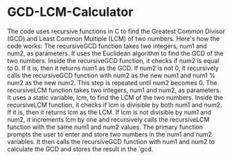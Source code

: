 # GCD-LCM-Calculator

The code uses recursive functions in C to find the Greatest Common Divisor (GCD) and Least Common Multiple (LCM) of two numbers.
Here's how the code works:
The recursiveGCD function takes two integers, num1 and num2, as parameters. It uses the Euclidean algorithm to find the GCD of the two numbers.
Inside the recursiveGCD function, it checks if num2 is equal to 0. If it is, then it returns num1 as the GCD.
If num2 is not 0, it recursively calls the recursiveGCD function with num2 as the new num1 and num1 % num2 as the new num2. This step is repeated until num2 becomes 0.
The recursiveLCM function takes two integers, num1 and num2, as parameters. It uses a static variable, lcm, to find the LCM of the two numbers.
Inside the recursiveLCM function, it checks if lcm is divisible by both num1 and num2. If it is, then it returns lcm as the LCM.
If lcm is not divisible by num1 and num2, it increments lcm by one and recursively calls the recursiveLCM function with the same num1 and num2 values.
The primary function prompts the user to enter and store two numbers in the num1 and num2 variables.
It then calls the recursiveGCD function with num1 and num2 to calculate the GCD and stores the result in the `gcd.
